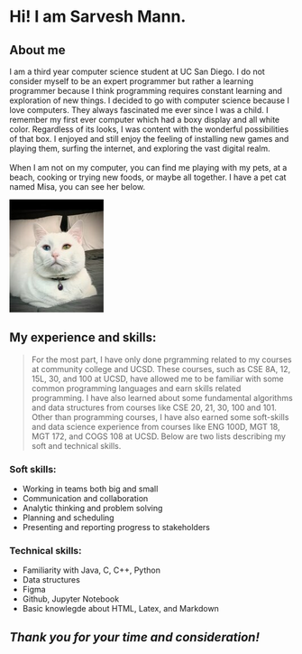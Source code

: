 # Hi! I am Sarvesh Mann.
## About me
I am a third year computer science student at UC San Diego. I do not consider myself to be an expert programmer but rather a learning programmer because I think programming requires constant learning and exploration of new things. I decided to go with computer science because I love computers. They always fascinated me ever since I was a child. I remember my first ever computer which had a boxy display and all white color. Regardless of its looks, I was content with the wonderful possibilities of that box. I enjoyed and still enjoy the feeling of installing new games and playing them, surfing the internet, and exploring the vast digital realm. 
<br>
<br>
When I am not on my computer, you can find me playing with my pets, at a beach, cooking or trying new foods, or maybe all together. I have a pet cat named Misa, you can see her below.

![photo of misa](mycat.jpg)

## My experience and skills:
> For the most part, I have only done prgramming related to my courses at community college and UCSD. These courses, such as CSE 8A, 12, 15L, 30, and 100 at UCSD, have allowed me to be familiar with some common programming languages and earn skills related programming. I have also learned about some fundamental algorithms and data structures from courses like CSE 20, 21, 30, 100 and 101. Other than programming courses, I have also earned some soft-skills and data science experience from courses like ENG 100D, MGT 18, MGT 172, and COGS 108 at UCSD. Below are two lists describing my soft and technical skills.


### Soft skills:
* Working in teams both big and small
* Communication and collaboration
* Analytic thinking and problem solving
* Planning and scheduling
* Presenting and reporting progress to stakeholders

### Technical skills:
* Familiarity with Java, C, C++, Python
* Data structures
* Figma
* Github, Jupyter Notebook
* Basic knowlegde about HTML, Latex, and Markdown


## *Thank you for your time and consideration!*
